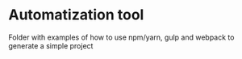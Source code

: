 # Automatization tool

Folder with examples of how to use npm/yarn, gulp and webpack to generate a simple project